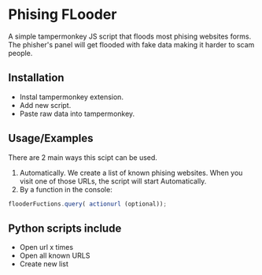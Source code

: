 # Phising FLooder

A simple tampermonkey JS script that floods most phising websites forms. The phisher's panel will get flooded with fake data making it harder to scam people.


## Installation



- Instal tampermonkey extension.
- Add new script.
- Paste raw data into tampermonkey.
    
## Usage/Examples

There are 2 main ways this scipt can be used.

1. Automatically. We create a list of known phising websites. When you visit one of those URLs, the script will start Automatically.
2. By a function in the console:
```javascript
flooderFuctions.query( actionurl (optional));
```


## Python scripts include

- Open url x times
- Open all known URLS
- Create new list

